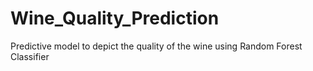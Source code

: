 # Wine_Quality_Prediction
Predictive model to depict the quality of the wine using Random Forest Classifier
